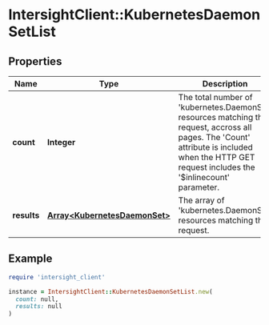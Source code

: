 # IntersightClient::KubernetesDaemonSetList

## Properties

| Name | Type | Description | Notes |
| ---- | ---- | ----------- | ----- |
| **count** | **Integer** | The total number of &#39;kubernetes.DaemonSet&#39; resources matching the request, accross all pages. The &#39;Count&#39; attribute is included when the HTTP GET request includes the &#39;$inlinecount&#39; parameter. | [optional] |
| **results** | [**Array&lt;KubernetesDaemonSet&gt;**](KubernetesDaemonSet.md) | The array of &#39;kubernetes.DaemonSet&#39; resources matching the request. | [optional] |

## Example

```ruby
require 'intersight_client'

instance = IntersightClient::KubernetesDaemonSetList.new(
  count: null,
  results: null
)
```

